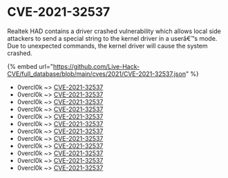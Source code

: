 # CVE-2021-32537

Realtek HAD contains a driver crashed vulnerability which allows local side attackers to send a special string to the kernel driver in a userâ€™s mode. Due to unexpected commands, the kernel driver will cause the system crashed.

{% embed url="https://github.com/Live-Hack-CVE/full_database/blob/main/cves/2021/CVE-2021-32537.json" %}


* 0vercl0k ~> [CVE-2021-32537](https://www.alice-snow.ru/2021/database/cve-2021-32537/cve-2021-32537-0vercl0k)
* 0vercl0k ~> [CVE-2021-32537](https://www.alice-snow.ru/2021/database/cve-2021-32537/cve-2021-32537-0vercl0k)
* 0vercl0k ~> [CVE-2021-32537](https://www.alice-snow.ru/2021/database/cve-2021-32537/cve-2021-32537-0vercl0k)
* 0vercl0k ~> [CVE-2021-32537](https://www.alice-snow.ru/2021/database/cve-2021-32537/cve-2021-32537-0vercl0k)
* 0vercl0k ~> [CVE-2021-32537](https://www.alice-snow.ru/2021/database/cve-2021-32537/cve-2021-32537-0vercl0k)
* 0vercl0k ~> [CVE-2021-32537](https://www.alice-snow.ru/2021/database/cve-2021-32537/cve-2021-32537-0vercl0k)
* 0vercl0k ~> [CVE-2021-32537](https://www.alice-snow.ru/2021/database/cve-2021-32537/cve-2021-32537-0vercl0k)
* 0vercl0k ~> [CVE-2021-32537](https://www.alice-snow.ru/2021/database/cve-2021-32537/cve-2021-32537-0vercl0k)
* 0vercl0k ~> [CVE-2021-32537](https://www.alice-snow.ru/2021/database/cve-2021-32537/cve-2021-32537-0vercl0k)
* 0vercl0k ~> [CVE-2021-32537](https://www.alice-snow.ru/2021/database/cve-2021-32537/cve-2021-32537-0vercl0k)
* 0vercl0k ~> [CVE-2021-32537](https://www.alice-snow.ru/2021/database/cve-2021-32537/cve-2021-32537-0vercl0k)
* 0vercl0k ~> [CVE-2021-32537](https://www.alice-snow.ru/2021/database/cve-2021-32537/cve-2021-32537-0vercl0k)
